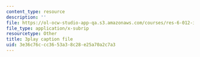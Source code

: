 ```yaml
---
content_type: resource
description: ''
file: https://ol-ocw-studio-app-qa.s3.amazonaws.com/courses/res-6-012-introduction-to-probability-spring-2018/3e36c76ccc3653a38c28e25a70a2c7a3_whbKmwMmB4s.vtt
file_type: application/x-subrip
resourcetype: Other
title: 3play caption file
uid: 3e36c76c-cc36-53a3-8c28-e25a70a2c7a3
---
```

